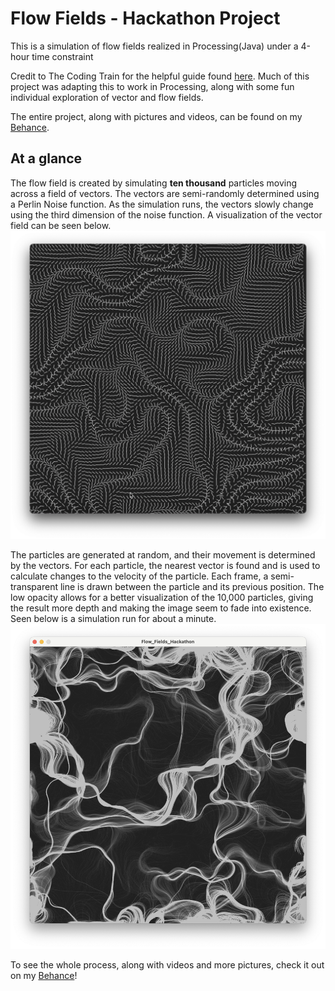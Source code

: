 # Flow Fields - Hackathon Project
This is a simulation of flow fields realized in Processing(Java) under a 4-hour time constraint

Credit to The Coding Train for the helpful guide found [here](https://www.youtube.com/watch?v=BjoM9oKOAKY&list=PLJ4719mkxmAg438ROtpsuNQJ5CPqe70jx&index=20&t=19s&pp=gAQBiAQB). Much of this project was adapting this to work in Processing, along with some fun individual exploration of vector and flow fields.

The entire project, along with pictures and videos, can be found on my [Behance](https://www.behance.net/gallery/185467187/Flow-Fields-Hackathon-Project).

## At a glance
The flow field is created by simulating **ten thousand** particles moving across a field of vectors. The vectors are semi-randomly determined using a Perlin Noise function. As the simulation runs, the vectors slowly change using the third dimension of the noise function. A visualization of the vector field can be seen below.
![A visualization of the Perlin Noise vector field used for the particle simulation](./Vector-Field-Visualization.png)

The particles are generated at random, and their movement is determined by the vectors. For each particle, the nearest vector is found and is used to calculate changes to the velocity of the particle. Each frame, a semi-transparent line is drawn between the particle and its previous position. The low opacity allows for a better visualization of the 10,000 particles, giving the result more depth and making the image seem to fade into existence. Seen below is a simulation run for about a minute.
![A picture of one of the flow field simulations](./Flow-Field-White.png)

To see the whole process, along with videos and more pictures, check it out on my [Behance](https://www.behance.net/gallery/185467187/Flow-Fields-Hackathon-Project)!
